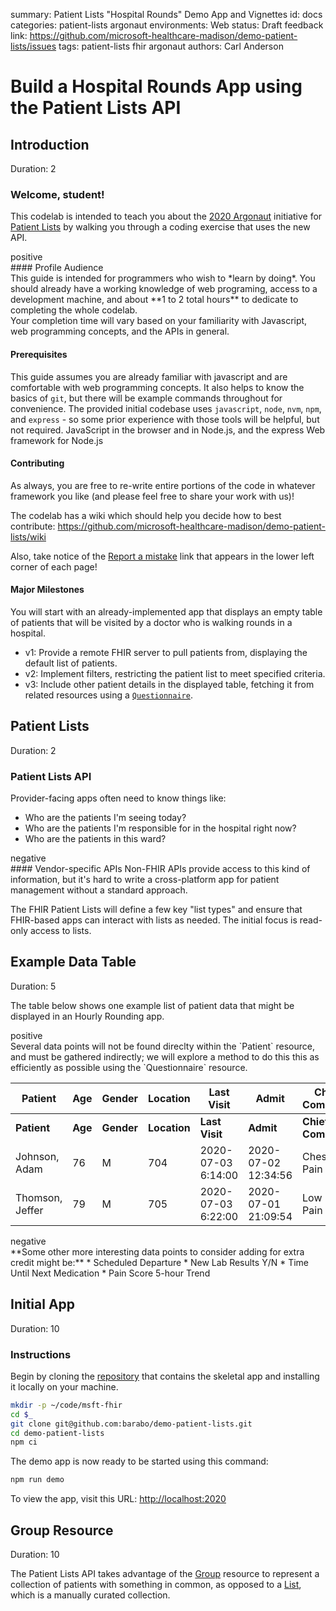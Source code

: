 summary: Patient Lists "Hospital Rounds" Demo App and Vignettes
id: docs
categories: patient-lists argonaut
environments: Web
status: Draft
feedback link: https://github.com/microsoft-healthcare-madison/demo-patient-lists/issues
tags: patient-lists fhir argonaut
authors: Carl Anderson

<!--- DEV NOTE
# Run this in a terminal to automatically re-extract the codelab when the source
# markdown is changed.

# Prerequisites:
#  - claat: https://github.com/googlecodelabs/tools/tree/master/claat
#  - kqwait: https://github.com/sschober/kqwait (optional)

# Serve the codelab html from the current 'docs' dir on port 9090.
cd docs
claat serve &  # opens a new browser window
cd ..

# Watch the codelab markdown for saves, exporting on each change.
CODELAB=./codelab/patient-lists.md
while kqwait $CODELAB && claat export $_; do continue; done

# To PRINT a codelab, refer to Marc Cohen's post here:
# https://groups.google.com/d/msg/codelab-authors/pnnY50o82Qw/V0PILK9iBQAJ

# Instructions:
npm install easy-pdf-merge puppeteer
wget https://raw.githubusercontent.com/googlecodelabs/tools/clprint/clprint.js
node clprint.js http://localhost:9090 0 4
--->

# Build a Hospital Rounds App using the Patient Lists API


## Introduction
Duration: 2

### Welcome, student!

This codelab is intended to teach you about the [2020 Argonaut](http://2020.argo.run) initiative for [Patient Lists](https://github.com/argonautproject/patient-lists) by walking you through a coding exercise that uses the new API.

<dt>positive</dt>
<div>
#### Profile Audience
<br>This guide is intended for programmers who wish to *learn by doing*.  You should already have a working knowledge of web programing, access to a development machine, and about **1 to 2 total hours** to dedicate to completing the whole codelab.
<br>Your completion time will vary based on your familiarity with Javascript, web programming concepts, and the APIs in general.
</div>

#### Prerequisites

This guide assumes you are already familiar with javascript and are comfortable with web programming concepts.  It also helps to know the basics of `git`, but there will be example commands throughout for convenience.  The provided initial codebase uses `javascript`, `node`, `nvm`, `npm`, and `express` - so some prior experience with those tools will be helpful, but not required.  JavaScript in the browser and in Node.js, and the express Web framework for Node.js

#### Contributing

As always, you are free to re-write entire portions of the code in whatever framework you like (and please feel free to share your work with us)!

The codelab has a wiki which should help you decide how to best contribute:
<https://github.com/microsoft-healthcare-madison/demo-patient-lists/wiki>

Also, take notice of the [Report a mistake](https://github.com/microsoft-healthcare-madison/demo-patient-lists/issues) link that appears in the lower left corner of each page!

#### Major Milestones

You will start with an already-implemented app that displays an empty table of patients that will be visited by a doctor who is walking rounds in a hospital.

- v1: Provide a remote FHIR server to pull patients from, displaying the default list of patients.
- v2: Implement filters, restricting the patient list to meet specified criteria.
- v3: Include other patient details in the displayed table, fetching it from related resources using a [`Questionnaire`](https://www.hl7.org/fhir/questionnaire.html).


## Patient Lists
Duration: 2

### Patient Lists API

Provider-facing apps often need to know things like:
* Who are the patients I'm seeing today?
* Who are the patients I'm responsible for in the hospital right now?
* Who are the patients in this ward?

<dt>negative</dt>
<div>
#### Vendor-specific APIs
Non-FHIR APIs provide access to this kind of information, but it's hard to write a cross-platform app for patient management without a standard approach.
</div>

The FHIR Patient Lists will define a few key "list types" and ensure that FHIR-based apps can interact with lists as needed.  The initial focus is read-only access to lists.


## Example Data Table
Duration: 5

The table below shows one example list of patient data that might be displayed in an Hourly Rounding app.
<dt>positive</dt>
<div>Several data points will not be found direclty within the `Patient` resource, and must be gathered indirectly; we will explore a method to do this this as efficiently as possible using the `Questionnaire` resource.</div>


| Patient          | Age     | Gender     | Location     | Last Visit         | Admit               | Chief Complaint     | PCP             | Attending     |
|------------------|---------|------------|--------------|--------------------|---------------------|---------------------|-----------------|---------------|
| **Patient**      | **Age** | **Gender** | **Location** | **Last Visit**     | **Admit**           | **Chief Complaint** | **PCP**         | **Attending** |
| Johnson, Adam    | 76      | M          | 704          | 2020-07-03 6:14:00 | 2020-07-02 12:34:56 | Chest Pain          | Waterhouse, Ben | James, Craig  |
| Thomson, Jeffer  | 79      | M          | 705          | 2020-07-03 6:22:00 | 2020-07-01 21:09:54 | Low Back Pain       | Rush, Benjamin  | James, Craig  |

<dt>negative</dt>
<div>**Some other more interesting data points to consider adding for extra credit might be:**
  * Scheduled Departure
  * New Lab Results Y/N
  * Time Until Next Medication
  * Pain Score 5-hour Trend
</div>


## Initial App
Duration: 10

### Instructions
Begin by cloning the [repository](https://github.com/barabo/demo-patient-lists) that contains the skeletal app and installing it locally on your machine.

```bash
mkdir -p ~/code/msft-fhir
cd $_
git clone git@github.com:barabo/demo-patient-lists.git
cd demo-patient-lists
npm ci
```

The demo app is now ready to be started using this command:

```sh
npm run demo
```

To view the app, visit this URL: <http://localhost:2020>


## Group Resource
Duration: 10

The Patient Lists API takes advantage of the [Group](https://www.hl7.org/fhir/group.html) resource to represent a collection of patients with something in common, as opposed to a [List](https://www.hl7.org/fhir/list.html), which is a manually curated collection.
